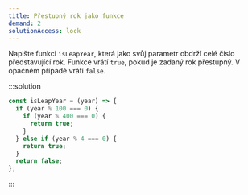 ```yaml
---
title: Přestupný rok jako funkce
demand: 2
solutionAccess: lock
---
```


Napište funkci `isLeapYear`, která jako svůj parametr obdrží celé číslo představující rok. Funkce vrátí `true`, pokud je zadaný rok přestupný. V opačném případě vrátí `false`.

:::solution

```js
const isLeapYear = (year) => {
  if (year % 100 === 0) {
    if (year % 400 === 0) {
      return true;
    }
  } else if (year % 4 === 0) {
    return true;
  }
  return false;
};
```

:::

